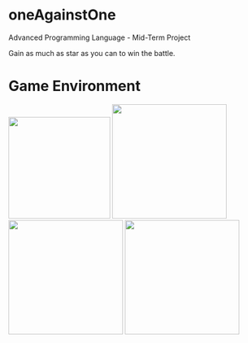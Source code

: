 # oneAgainstOne
Advanced Programming Language - Mid-Term Project

Gain as much as star as you can to win the battle.

# Game Environment
<img src="https://github.com/amirmohammadnsh/oneAgainstOne/blob/4c9de529f0115cace7905545d123090d27f2cb7d/Initialize_map.jpg" width="200"/> <img src="https://github.com/amirmohammadnsh/oneAgainstOne/blob/4c9de529f0115cace7905545d123090d27f2cb7d/start_battle.jpg" width="225"/>
<img src="https://github.com/amirmohammadnsh/oneAgainstOne/blob/4c9de529f0115cace7905545d123090d27f2cb7d/game_board.jpg" width="225"/> <img src="https://github.com/amirmohammadnsh/oneAgainstOne/blob/4c9de529f0115cace7905545d123090d27f2cb7d/game_ended.jpg" width="225"/>

